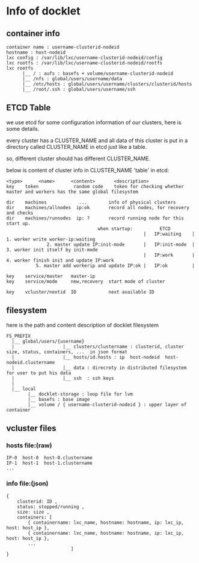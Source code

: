 # Info of docklet

## container info
    container name : username-clusterid-nodeid
    hostname : host-nodeid  
    lxc config : /var/lib/lxc/username-clusterid-nodeid/config
    lxc rootfs : /var/lib/lxc/username-clusterid-nodeid/rootfs
    lxc rootfs
          |__ / : aufs : basefs + volume/username-clusterid-nodeid
	      |__ /nfs : global/users/username/data
	      |__ /etc/hosts : global/users/username/clusters/clusterid/hosts
	      |__ /root/.ssh : global/users/username/ssh


## ETCD Table
we use etcd for some configuration information of our clusters, here is some details.

every cluster has a CLUSTER_NAME and all data of this cluster is put in a directory called CLUSTER_NAME in etcd just like a table.

so, different cluster should has different CLUSTER_NAME.

below is content of cluster info in CLUSTER_NAME 'table' in etcd:

    <type>		<name>		<content>		<description>   
    key    token             random code    token for checking whether master and workers has the same global filesystem

    dir    machines            ...        info of physical clusters
    dir    machines/allnodes  ip:ok       record all nodes, for recovery and checks  
    dir    machines/runnodes  ip: ?       record running node for this start up.
                                      when startup:          ETCD
									                   |   IP:waiting    |   1. worker write worker-ip:waiting
                   2. master update IP:init-mode       |   IP:init-mode  |   3. worker init itself by init-mode
									                   |   IP:work       |   4. worker finish init and update IP:work
               5. master add workerip and update IP:ok |   IP:ok         |

    key    service/master   master-ip
    key    service/mode     new,recovery  start mode of cluster

    key    vcluster/nextid  ID            next available ID



## filesystem
here is the path and content description of docklet filesystem

    FS_PREFIX
      |__ global/users/{username}
      |                  |__ clusters/clustername : clusterid, cluster size, status, containers, ...  in json format
      |                  |__ hosts/id.hosts : ip  host-nodeid  host-nodeid.clustername
      |                  |__ data : direcroty in distributed filesystem for user to put his data
      |                  |__ ssh  : ssh keys
      |
      |__ local
            |__ docklet-storage : loop file for lvm
	        |__ basefs : base image
	        |__ volume / { username-clusterid-nodeid } : upper layer of container



## vcluster files

### hosts file:(raw)
    IP-0  host-0  host-0.clustername
    IP-1  host-1  host-1.clustername
    ...

### info file:(json)
    {
	    clusterid: ID ,
	    status: stopped/running ,
    	size: size ,
	    containers: [
	    	{ containername: lxc_name, hostname: hostname, ip: lxc_ip, host: host_ip },
	    	{ containername: lxc_name, hostname: hostname, ip: lxc_ip, host: host_ip },
	    	...
							]
    }  
